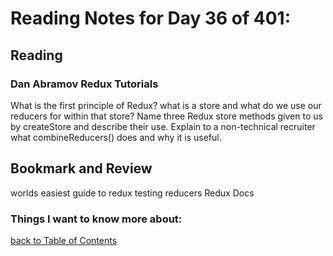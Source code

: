 # Reading Notes for Day 36 of 401:

## Reading

### Dan Abramov Redux Tutorials

What is the first principle of Redux?
what is a store and what do we use our reducers for within that store?
Name three Redux store methods given to us by createStore and describe their use.
Explain to a non-technical recruiter what combineReducers() does and why it is useful.


## Bookmark and Review

worlds easiest guide to redux
testing reducers
Redux Docs

### Things I want to know more about:

[back to Table of Contents](./README.md)
